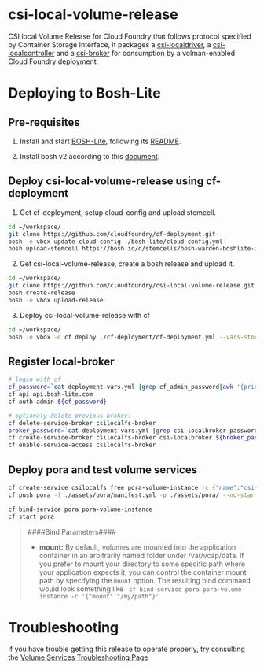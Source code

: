 # csi-local-volume-release
CSI local Volume Release for Cloud Foundry that follows protocol specified by Container Storage Interface, it packages a [csi-localdriver](https://github.com/jeffpak/local-node-plugin/tree/bd75d5f64c8ab6cd351d190451ecd2685df71ba), a [csi-localcontroller](https://github.com/jeffpak/local-controller-plugin/tree/f4d1f789816da1690f440b23444653b3ee9d3702) and a [csi-broker](https://github.com/cloudfoundry/csibroker) for consumption by a volman-enabled Cloud Foundry deployment.

# Deploying to Bosh-Lite

## Pre-requisites

1. Install and start [BOSH-Lite](https://github.com/cloudfoundry/bosh-lite), following its [README](https://github.com/cloudfoundry/bosh-lite/blob/master/README.md).

2. Install bosh v2 according to this [document](https://bosh.io/docs/cli-v2.html).

## Deploy csi-local-volume-release using cf-deployment

1. Get cf-deployment, setup cloud-config and upload stemcell.

```bash
cd ~/workspace/
git clone https://github.com/cloudfoundry/cf-deployment.git
bosh -e vbox update-cloud-config ./bosh-lite/cloud-config.yml
bosh upload-stemcell https://bosh.io/d/stemcells/bosh-warden-boshlite-ubuntu-trusty-go_agent
```

2. Get csi-local-volume-release, create a bosh release and upload it.

```bash
cd ~/workspace/
git clone https://github.com/cloudfoundry/csi-local-volume-release.git
bosh create-release
bosh -e vbox upload-release
```

3. Deploy csi-local-volume-release with cf

```bash
cd ~/workspace/
bosh -e vbox -d cf deploy ./cf-deployment/cf-deployment.yml --vars-store deployment-vars.yml -o ./operations/enable-csi-local-plugin-bosh-lite.yml -v system_domain=bosh-lite.com
```

## Register local-broker

```bash
# login with cf
cf_password=`cat deployment-vars.yml |grep cf_admin_password|awk '{print $2}'`
cf api api.bosh-lite.com
cf auth admin ${cf_password}

# optionaly delete previous broker:
cf delete-service-broker csilocalfs-broker
broker_password=`cat deployment-vars.yml |grep csi-localbroker-password|awk '{print $2}'`
cf create-service-broker csilocalfs-broker csi-localbroker ${broker_password} http://csi-localbroker.bosh-lite.com
cf enable-service-access csilocalfs-broker
```

## Deploy pora and test volume services

```bash
cf create-service csilocalfs free pora-volume-instance -c {"name":"csi-local-storage","volume_capabilities":[{"mount":{}}]} 
cf push pora -f ./assets/pora/manifest.yml -p ./assets/pora/ --no-start

cf bind-service pora pora-volume-instance
cf start pora
```

> ####Bind Parameters####
> * **mount:** By default, volumes are mounted into the application container in an arbitrarily named folder under /var/vcap/data.  If you prefer to mount your directory to some specific path where your application expects it, you can control the container mount path by specifying the `mount` option.  The resulting bind command would look something like 
> ``` cf bind-service pora pora-volume-instance -c '{"mount":"/my/path"}'```

# Troubleshooting
If you have trouble getting this release to operate properly, try consulting the [Volume Services Troubleshooting Page](https://github.com/cloudfoundry-incubator/volman/blob/master/TROUBLESHOOTING.md)
